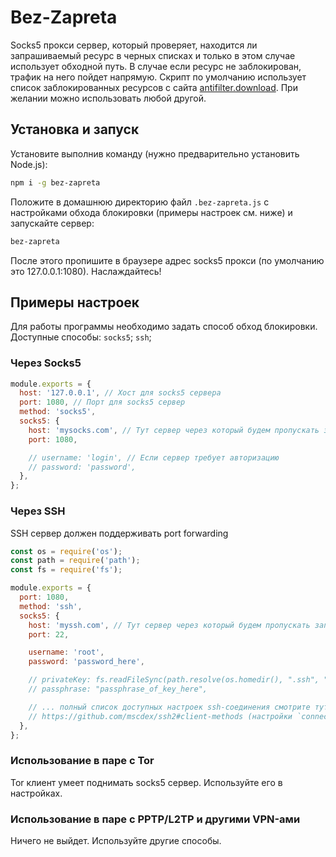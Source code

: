 # Bez-Zapreta

Socks5 прокси сервер, который проверяет, находится ли запрашиваемый ресурс в черных списках и только в этом случае использует обходной путь.
В случае если ресурс не заблокирован, трафик на него пойдет напрямую. Скрипт по умолчанию использует список заблокированных ресурсов с сайта [antifilter.download](https://antifilter.download/).
При желании можно использовать любой другой.

## Установка и запуск

Установите выполнив команду (нужно предварительно установить Node.js):

```sh
npm i -g bez-zapreta
```

Положите в домашнюю директорию файл `.bez-zapreta.js` с настройками обхода блокировки (примеры настроек см. ниже) и запускайте сервер:

```sh
bez-zapreta
```

После этого пропишите в браузере адрес socks5 прокси (по умолчанию это 127.0.0.1:1080). Наслаждайтесь!

## Примеры настроек

Для работы программы необходимо задать способ обход блокировки. Доступные способы: `socks5`; `ssh`;

### Через Socks5

```javascript
module.exports = {
  host: '127.0.0.1', // Хост для socks5 сервера
  port: 1080, // Порт для socks5 сервер
  method: 'socks5',
  socks5: {
    host: 'mysocks.com', // Тут сервер через который будем пропускать запросы на заблокированные ресурсы
    port: 1080,

    // username: 'login', // Если сервер требует авторизацию
    // password: 'password',
  },
};
```

### Через SSH

SSH сервер должен поддерживать port forwarding

```javascript
const os = require('os');
const path = require('path');
const fs = require('fs');

module.exports = {
  port: 1080,
  method: 'ssh',
  socks5: {
    host: 'myssh.com', // Тут сервер через который будем пропускать запросы на заблокированные ресурсы
    port: 22,

    username: 'root',
    password: 'password_here',

    // privateKey: fs.readFileSync(path.resolve(os.homedir(), ".ssh", "id_rsa")),
    // passphrase: "passphrase_of_key_here",

    // ... полный список доступных настроек ssh-соединения смотрите тут:
    // https://github.com/mscdex/ssh2#client-methods (настройки `connect`)
  },
};
```

### Использование в паре с Tor

Tor клиент умеет поднимать socks5 сервер. Используйте его в настройках.

### Использование в паре с PPTP/L2TP и другими VPN-ами

Ничего не выйдет. Используйте другие способы.
